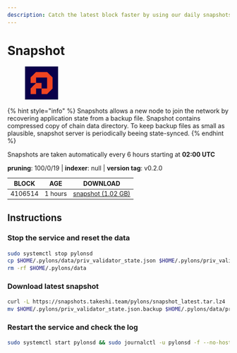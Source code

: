 ```yaml
---
description: Catch the latest block faster by using our daily snapshots.
---
```


# Snapshot

<figure><img src="https://github.com/takeshi-val/Logo/raw/main/pylons.png" alt=""><figcaption></figcaption></figure>

{% hint style="info" %}
Snapshots allows a new node to join the network by recovering application state from a backup file. Snapshot contains compressed copy of chain data directory. To keep backup files as small as plausible, snapshot server is periodically beeing state-synced.
{% endhint %}

Snapshots are taken automatically every 6 hours starting at **02:00 UTC**

**pruning**: 100/0/19 | **indexer**: null | **version tag**: v0.2.0

| BLOCK   | AGE     | DOWNLOAD                                                                             |
| ------- | ------- | ------------------------------------------------------------------------------------ |
| 4106514 | 1 hours | [snapshot (1.02 GB)](https://snapshots.takeshi.team/pylons/snapshot\_latest.tar.lz4) |

## Instructions

### Stop the service and reset the data

```bash
sudo systemctl stop pylonsd
cp $HOME/.pylons/data/priv_validator_state.json $HOME/.pylons/priv_validator_state.json.backup
rm -rf $HOME/.pylons/data
```

### Download latest snapshot

```bash
curl -L https://snapshots.takeshi.team/pylons/snapshot_latest.tar.lz4 | tar -Ilz4 -xf - -C $HOME/.pylons
mv $HOME/.pylons/priv_validator_state.json.backup $HOME/.pylons/data/priv_validator_state.json
```

### Restart the service and check the log

```bash
sudo systemctl start pylonsd && sudo journalctl -u pylonsd -f --no-hostname -o cat
```
